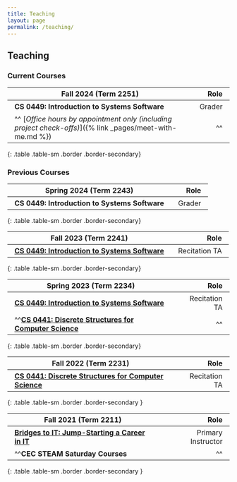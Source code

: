```yaml
---
title: Teaching
layout: page
permalink: /teaching/
---
```


## Teaching

### Current Courses

| Fall 2024 (Term 2251)                                                                                     |   Role |
| --------------------------------------------------------------------------------------------------------- | -----: |
| **CS 0449: Introduction to Systems Software**                                                             | Grader |
| ^^ [*Office hours by appointment only (including project check-offs)*]({% link _pages/meet-with-me.md %}) |     ^^ |
{: .table .table-sm .border .border-secondary}

### Previous Courses

| Spring 2024 (Term 2243)                       |   Role |
| --------------------------------------------- | -----: |
| **CS 0449: Introduction to Systems Software** | Grader |
{: .table .table-sm .border .border-secondary}

| Fall 2023 (Term 2241)                                                    |          Role |
| ------------------------------------------------------------------------ | ------------: |
| [**CS 0449: Introduction to Systems Software**](./teaching/CS0449-2241/) | Recitation TA |
{: .table .table-sm .border .border-secondary}


| Spring 2023 (Term 2234)                                                            |          Role |
| ---------------------------------------------------------------------------------- | ------------: |
| [**CS 0449: Introduction to Systems Software**](./teaching/CS0449-2234/)           | Recitation TA |
| ^^[**CS 0441: Discrete Structures for Computer Science**](./teaching/CS0441-2234/) |            ^^ |
{: .table .table-sm .border .border-secondary}

| Fall 2022 (Term 2231)                                                            |          Role |
| -------------------------------------------------------------------------------- | ------------: |
| [**CS 0441: Discrete Structures for Computer Science**](./teaching/CS0441-2231/) | Recitation TA |
{: .table .table-sm .border .border-secondary }

| Fall 2021 (Term 2211)                                                            |               Role |
| -------------------------------------------------------------------------------- | -----------------: |
| [**Bridges to IT: Jump-Starting a Career in IT**](./teaching/bridges-to-it.html) | Primary Instructor |
| ^^**CEC STEAM Saturday Courses**                                                 |                 ^^ |
{: .table .table-sm .border .border-secondary }


<style>
    td, th {
        padding: 0.25em 1em !important;
    }
</style>